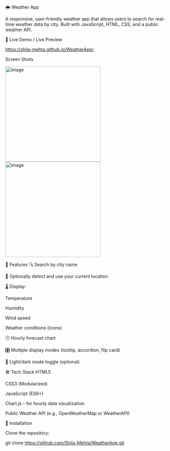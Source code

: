 🌦️ Weather App

A responsive, user-friendly weather app that allows users to search for real-time weather data by city. Built with JavaScript, HTML, CSS, and a public weather API.

📸  Live Demo / Live Preview

  https://shila-mehta.github.io/WeatherApp/


  Screen Shots

<img width="300" height="300" alt="image" src="https://github.com/user-attachments/assets/42234ebc-a264-4c18-9869-6e38fa7ee36a" />
<img width="300" height="300" alt="image" src="https://github.com/user-attachments/assets/603a1d92-71e4-4025-8755-682d1b5fb7f6" />




🧩 Features
🔍 Search by city name

📍 Optionally detect and use your current location

🌡️ Display:

Temperature

Humidity

Wind speed

Weather conditions (icons)

🕒 Hourly forecast chart

🎛️ Multiple display modes (tooltip, accordion, flip card)

🌙 Light/dark mode toggle (optional)

🛠️ Tech Stack
HTML5

CSS3 (Modularized)

JavaScript (ES6+)

Chart.js – for hourly data visualization

Public Weather API (e.g., OpenWeatherMap or WeatherAPI)

🔧 Installation

Clone the repository:

git clone https://github.com/Shila-Mehta/WeatherApp.git
